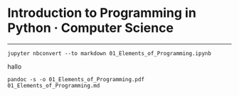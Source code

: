# Introduction to Programming in Python · Computer Science

---

```
jupyter nbconvert --to markdown 01_Elements_of_Programming.ipynb
```
hallo 

```
pandoc -s -o 01_Elements_of_Programming.pdf 01_Elements_of_Programming.md
```
